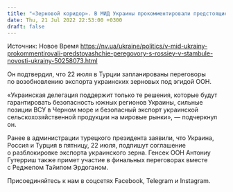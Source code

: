 ```yaml
---
title: "«Зерновой коридор». В МИД Украины прокомментировали предстоящие переговоры с Россией в Стамбуле"
date: Thu, 21 Jul 2022 22:53:00 +0300
draft: false
---
```

Источник: Новое Время https://nv.ua/ukraine/politics/v-mid-ukrainy-prokommentirovali-predstoyashchie-peregovory-s-rossiey-v-stambule-novosti-ukrainy-50258073.html


Он подтвердил, что 22 июля в Турции запланированы переговоры по возобновлению экспорта украинских зерновых под эгидой ООН. 

«Украинская делегация поддержит только те решения, которые будут гарантировать безопасность южных регионов Украины, сильные позиции ВСУ в Черном море и безопасный экспорт украинской сельскохозяйственной продукции на мировые рынки», — подчеркнул он.

Ранее в администрации турецкого президента заявили, что Украина, Россия и Турция в пятницу, 22 июля, подпишут соглашение о разблокировке экспорта украинского зерна. Генсек ООН Антониу Гутерриш также примет участие в финальных переговорах вместе с Реджепом Тайипом Эрдоганом.

Присоединяйтесь к нам в соцсетях Facebook, Telegram и Instagram.
